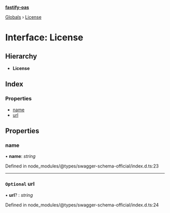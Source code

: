 **[fastify-oas](../README.md)**

[Globals](../README.md) › [License](license.md)

# Interface: License

## Hierarchy

* **License**

## Index

### Properties

* [name](license.md#name)
* [url](license.md#optional-url)

## Properties

###  name

• **name**: *string*

Defined in node_modules/@types/swagger-schema-official/index.d.ts:23

___

### `Optional` url

• **url**? : *string*

Defined in node_modules/@types/swagger-schema-official/index.d.ts:24